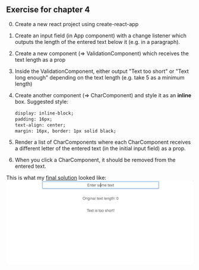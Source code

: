 ## Exercise for chapter 4

0. Create a new react project using create-react-app
1. Create an input field (in App component) with a change listener which outputs the length of the entered text below it (e.g. in a paragraph).
2. Create a new component (=> ValidationComponent) which receives the text length as a prop
3. Inside the ValidationComponent, either output "Text too short" or "Text long enough" depending on the text length (e.g. take 5 as a minimum length)
4. Create another component (=> CharComponent) and style it as an **inline** box. Suggested style: 

	```
	display: inline-block;
	padding: 16px;
	text-align: center;
	margin: 16px, border: 1px solid black;
	```
4. Render a list of CharComponents where each CharComponent receives a different letter of the entered text (in the initial input field) as a prop.
5. When you click a CharComponent, it should be removed from the entered text.

This is what my [final solution](/04.1-exercise-solution) looked like:
![Alt Text](img/04.1-exercise-solution.gif)
